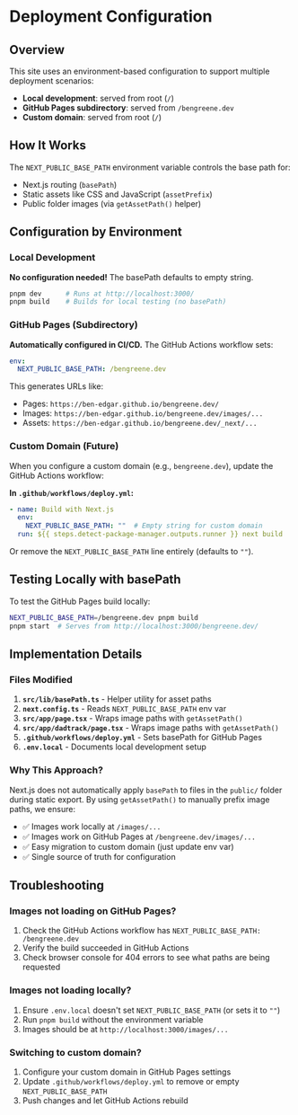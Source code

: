 # Deployment Configuration

## Overview

This site uses an environment-based configuration to support multiple deployment scenarios:
- **Local development**: served from root (`/`)
- **GitHub Pages subdirectory**: served from `/bengreene.dev`
- **Custom domain**: served from root (`/`)

## How It Works

The `NEXT_PUBLIC_BASE_PATH` environment variable controls the base path for:
- Next.js routing (`basePath`)
- Static assets like CSS and JavaScript (`assetPrefix`)
- Public folder images (via `getAssetPath()` helper)

## Configuration by Environment

### Local Development

**No configuration needed!** The basePath defaults to empty string.

```bash
pnpm dev      # Runs at http://localhost:3000/
pnpm build    # Builds for local testing (no basePath)
```

### GitHub Pages (Subdirectory)

**Automatically configured in CI/CD.** The GitHub Actions workflow sets:

```yaml
env:
  NEXT_PUBLIC_BASE_PATH: /bengreene.dev
```

This generates URLs like:
- Pages: `https://ben-edgar.github.io/bengreene.dev/`
- Images: `https://ben-edgar.github.io/bengreene.dev/images/...`
- Assets: `https://ben-edgar.github.io/bengreene.dev/_next/...`

### Custom Domain (Future)

When you configure a custom domain (e.g., `bengreene.dev`), update the GitHub Actions workflow:

**In `.github/workflows/deploy.yml`:**

```yaml
- name: Build with Next.js
  env:
    NEXT_PUBLIC_BASE_PATH: ""  # Empty string for custom domain
  run: ${{ steps.detect-package-manager.outputs.runner }} next build
```

Or remove the `NEXT_PUBLIC_BASE_PATH` line entirely (defaults to `""`).

## Testing Locally with basePath

To test the GitHub Pages build locally:

```bash
NEXT_PUBLIC_BASE_PATH=/bengreene.dev pnpm build
pnpm start  # Serves from http://localhost:3000/bengreene.dev/
```

## Implementation Details

### Files Modified

1. **`src/lib/basePath.ts`** - Helper utility for asset paths
2. **`next.config.ts`** - Reads `NEXT_PUBLIC_BASE_PATH` env var
3. **`src/app/page.tsx`** - Wraps image paths with `getAssetPath()`
4. **`src/app/dadtrack/page.tsx`** - Wraps image paths with `getAssetPath()`
5. **`.github/workflows/deploy.yml`** - Sets basePath for GitHub Pages
6. **`.env.local`** - Documents local development setup

### Why This Approach?

Next.js does not automatically apply `basePath` to files in the `public/` folder during static export. By using `getAssetPath()` to manually prefix image paths, we ensure:
- ✅ Images work locally at `/images/...`
- ✅ Images work on GitHub Pages at `/bengreene.dev/images/...`
- ✅ Easy migration to custom domain (just update env var)
- ✅ Single source of truth for configuration

## Troubleshooting

### Images not loading on GitHub Pages?

1. Check the GitHub Actions workflow has `NEXT_PUBLIC_BASE_PATH: /bengreene.dev`
2. Verify the build succeeded in GitHub Actions
3. Check browser console for 404 errors to see what paths are being requested

### Images not loading locally?

1. Ensure `.env.local` doesn't set `NEXT_PUBLIC_BASE_PATH` (or sets it to `""`)
2. Run `pnpm build` without the environment variable
3. Images should be at `http://localhost:3000/images/...`

### Switching to custom domain?

1. Configure your custom domain in GitHub Pages settings
2. Update `.github/workflows/deploy.yml` to remove or empty `NEXT_PUBLIC_BASE_PATH`
3. Push changes and let GitHub Actions rebuild

